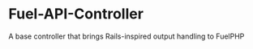 Fuel-API-Controller
===================

A base controller that brings Rails-inspired output handling to FuelPHP